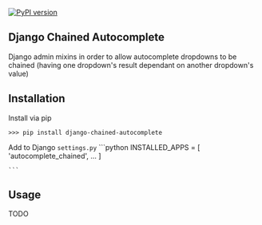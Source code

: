[![PyPI version](https://badge.fury.io/py/django-chained-autocomplete.svg)](https://badge.fury.io/py/django-chained-autocomplete)

Django Chained Autocomplete
----------------

Django admin mixins in order to allow autocomplete dropdowns to be chained
(having one dropdown's result dependant on another dropdown's value)


Installation
-----------

Install via pip

    >>> pip install django-chained-autocomplete
    

Add to Django `settings.py`
    ```python
      INSTALLED_APPS = [
        'autocomplete_chained',
        ...
      ]
    
    ```

Usage
-----

TODO
